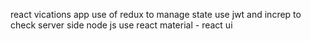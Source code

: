 react vications app
use of redux to manage state
use jwt and increp to check server side node js 
use react material - react ui
